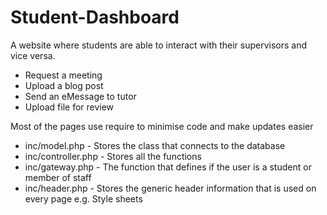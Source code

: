 Student-Dashboard
=================

A website where students are able to interact with their supervisors and vice versa.

- Request a meeting
- Upload a blog post
- Send an eMessage to tutor
- Upload file for review

Most of the pages use require to minimise code and make updates easier

- inc/model.php - Stores the class that connects to the database
- inc/controller.php - Stores all the functions
- inc/gateway.php - The function that defines if the user is a student or member of staff
- inc/header.php - Stores the generic header information that is used on every page e.g. Style sheets

